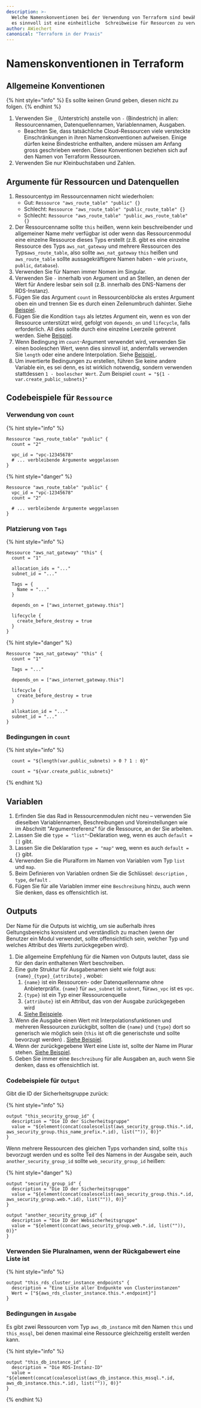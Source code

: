 ```yaml
---
description: >-
  Welche Namenskonventionen bei der Verwendung von Terraform sind bewährt. Warum
  es sinnvoll ist eine einheitliche  Schreibweise für Resourcen zu verwenden.
author: AWiechert
canonical: "Terraform in der Praxis" 
---
```


# Namenskonventionen in Terraform

## Allgemeine Konventionen

{% hint style="info" %}
Es sollte keinen Grund geben, diesen nicht zu folgen.
{% endhint %}

1. Verwenden Sie `_` \(Unterstrich\) anstelle von `-` \(Bindestrich\) in allen: Ressourcennamen, Datenquellennamen, Variablennamen, Ausgaben.
   * Beachten Sie, dass tatsächliche Cloud-Ressourcen viele versteckte Einschränkungen in ihren Namenskonventionen aufweisen. Einige dürfen keine Bindestriche enthalten, andere müssen am Anfang gross geschrieben werden. Diese Konventionen beziehen sich auf den Namen von Terraform Ressourcen.
2. Verwenden Sie nur Kleinbuchstaben und Zahlen.

## Argumente für Ressourcen und Datenquellen

1. Ressourcentyp im Ressourcennamen nicht wiederholen:
   * Gut: `Ressource "aws_route_table" "public" {}`
   * Schlecht: `Ressource "aws_route_table" "public_route_table" {}`
   * Schlecht: `Ressource "aws_route_table" "public_aws_route_table" {}`
2. Der Ressourcenname sollte `this` heißen, wenn kein beschreibender und allgemeiner Name mehr verfügbar ist oder wenn das Ressourcenmodul eine einzelne Ressource dieses Typs erstellt \(z.B. gibt es eine einzelne Ressource des Typs `aws_nat_gateway` und mehrere Ressourcen des Typs`aws_route_table`, also sollte `aws_nat_gateway` `this` heißen und `aws_route_table` sollte aussagekräftigere Namen haben - wie `private`, `public`, `database`\).
3. Verwenden Sie für Namen immer Nomen im Singular.
4. Verwenden Sie `-` innerhalb von Argument und an Stellen, an denen der Wert für Andere lesbar sein soll \(z.B. innerhalb des DNS-Namens der RDS-Instanz\).
5. Fügen Sie das Argument `count` in Ressourcenblöcke als erstes Argument oben ein und trennen Sie es durch einen Zeilenumbruch dahinter. Siehe [Beispiel](namenskonventionen.md#verwendung-von-count "verwendung-von-count").
6. Fügen Sie die Kondition `tags` als letztes Argument ein, wenn es von der Ressource unterstützt wird, gefolgt von `depends_on` und `lifecycle`, falls erforderlich. All dies sollte durch eine einzelne Leerzeile getrennt werden. Siehe [Beispiel](namenskonventionen.md#platzierung-von-tags "platzierung-von-tags").
7. Wenn Bedingung im `count`-Argument verwendet wird, verwenden Sie einen booleschen Wert, wenn dies sinnvoll ist, andernfalls verwenden Sie `length` oder eine andere Interpolation. Siehe [Beispiel ](namenskonventionen.md#bedingungen-in-count "bedingungen-in-count").
8. Um invertierte Bedingungen zu erstellen, führen Sie keine andere Variable ein, es sei denn, es ist wirklich notwendig, sondern verwenden stattdessen `1 - boolescher Wert`. Zum Beispiel `count = "${1 - var.create_public_subnets}"`

## Codebeispiele für `Ressource`

### Verwendung von `count`

{% hint style="info" %}

```text
Ressource "aws_route_table" "public" {
  count = "2"

  vpc_id = "vpc-12345678"
  # ... verbleibende Argumente weggelassen
}
```

{% hint style="danger" %}

```text
Ressource "aws_route_table" "public" {
  vpc_id = "vpc-12345678"
  count = "2"

  # ... verbleibende Argumente weggelassen
}
```

### Platzierung von `Tags`

{% hint style="info" %}

```text
Ressource "aws_nat_gateway" "this" {
  count = "1"

  allocation_ids = "..."
  subnet_id = "..."

  Tags = {
    Name = "..."
  }

  depends_on = ["aws_internet_gateway.this"]

  lifecycle {
    create_before_destroy = true
  }
}
```

{% hint style="danger" %}

```text
Ressource "aws_nat_gateway" "this" {
  count = "1"

  Tags = "..."

  depends_on = ["aws_internet_gateway.this"]

  lifecycle {
    create_before_destroy = true
  }

  allokation_id = "..."
  subnet_id = "..."
}
```

### Bedingungen in `count`

{% hint style="info" %}
```text
  count = "${length(var.public_subnets) > 0 ? 1 : 0}"
```

```text
  count = "${var.create_public_subnets}"
```
{% endhint %}

## Variablen

1. Erfinden Sie das Rad in Ressourcenmodulen nicht neu – verwenden Sie dieselben Variablennamen, Beschreibungen und Voreinstellungen wie im Abschnitt "Argumentreferenz" für die Ressource, an der Sie arbeiten.
2. Lassen Sie die `type = "list"`-Deklaration weg, wenn es auch `default = []` gibt.
3. Lassen Sie die Deklaration `type = "map"` weg, wenn es auch `default = {}` gibt.
4. Verwenden Sie die Pluralform im Namen von Variablen vom Typ `list` und `map`.
5. Beim Definieren von Variablen ordnen Sie die Schlüssel: `description` , `type`, `default` .
6. Fügen Sie für alle Variablen immer eine `Beschreibung` hinzu, auch wenn Sie denken, dass es offensichtlich ist.

## Outputs

Der Name für die Outputs ist wichtig, um sie außerhalb ihres Geltungsbereichs konsistent und verständlich zu machen \(wenn der Benutzer ein Modul verwendet, sollte offensichtlich sein, welcher Typ und welches Attribut des Werts zurückgegeben wird\).

1. Die allgemeine Empfehlung für die Namen von Outputs lautet, dass sie für den darin enthaltenen Wert beschreiben.
2. Eine gute Struktur für Ausgabenamen sieht wie folgt aus: `{name}_{type}_{attribute}` , wobei:
   1. `{name}` ist ein Ressourcen- oder Datenquellenname ohne Anbieterpräfix. `{name}` für `aws_subnet` ist `subnet`, für`aws_vpc` ist es `vpc`.
   2. `{type}` ist ein Typ einer Ressourcenquelle
   3. `{attribute}` ist ein Attribut, das von der Ausgabe zurückgegeben wird
   4. [Siehe Beispiele](namenskonventionen.md#codebeispiele-fuer-ausgabe "codebeispiele-fuer-ausgabe").
3. Wenn die Ausgabe einen Wert mit Interpolationsfunktionen und mehreren Ressourcen zurückgibt, sollten die `{name}` und `{type}` dort so generisch wie möglich sein \(`this` ist oft die generischste und sollte bevorzugt werden\) . [Siehe Beispiel](namenskonventionen.md#codebeispiele-fuer-ausgabe "codebeispiele-fuer-ausgabe").
4. Wenn der zurückgegebene Wert eine Liste ist, sollte der Name im Plurar stehen. [Siehe Beispiel](namenskonventionen.md#verwenden-sie-pluralnamen-wenn-der-rueckgabewert-eine-liste-ist "verwenden-sie-pluralnamen-wenn-der-rueckgabewert-eine-liste-ist").
5. Geben Sie immer eine `Beschreibung` für alle Ausgaben an, auch wenn Sie denken, dass es offensichtlich ist.

### Codebeispiele für `Output`

Gibt die ID der Sicherheitsgruppe zurück:

{% hint style="info" %}

```text
output "this_security_group_id" {
  description = "Die ID der Sicherheitsgruppe"
  value = "${element(concat(coalescelist(aws_security_group.this.*.id, aws_security_group.this_name_prefix.*.id), list("")), 0)}"
}
```

Wenn mehrere Ressourcen des gleichen Typs vorhanden sind, sollte `this` bevorzugt werden und es sollte Teil des Namens in der Ausgabe sein, auch `another_security_group_id` sollte `web_security_group_id` heißen:

{% hint style="danger" %}

```text
output "security_group_id" {
  description = "Die ID der Sicherheitsgruppe"
  value = "${element(concat(coalescelist(aws_security_group.this.*.id, aws_security_group.web.*.id), list("")), 0)}"
}

output "another_security_group_id" {
  description = "Die ID der Websicherheitsgruppe"
  value = "${element(concat(aws_security_group.web.*.id, list("")), 0)}"
}
```

### Verwenden Sie Pluralnamen, wenn der Rückgabewert eine Liste ist

{% hint style="info" %}

```text
output "this_rds_cluster_instance_endpoints" {
  description = "Eine Liste aller Endpunkte von Clusterinstanzen"
  Wert = ["${aws_rds_cluster_instance.this.*.endpoint}"]
}
```

### Bedingungen in `Ausgabe`

Es gibt zwei Ressourcen vom Typ `aws_db_instance` mit den Namen `this` und `this_mssql`, bei denen maximal eine Ressource gleichzeitig erstellt werden kann.

{% hint style="info" %}
```text
output "this_db_instance_id" {
  description = "Die RDS-Instanz-ID"
  value = "${element(concat(coalescelist(aws_db_instance.this_mssql.*.id, aws_db_instance.this.*.id), list("")), 0)}"
}
```
{% endhint %}
